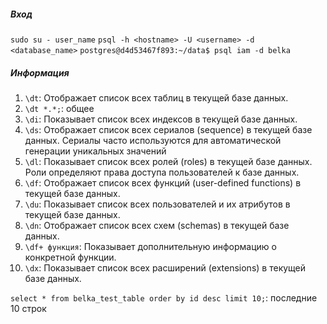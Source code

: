 ##### Вход
`sudo su - user_name`
`psql -h <hostname> -U <username> -d <database_name>`
`postgres@d4d53467f893:~/data$ psql iam -d belka`
##### Информация
1. `\dt`: Отображает список всех таблиц в текущей базе данных. 
2. `\dt *.*;`: общее
3. `\di`: Показывает список всех индексов в текущей базе данных.
4. `\ds`: Отображает список всех сериалов (sequence) в текущей базе данных. Сериалы часто используются для автоматической генерации уникальных значений
5. `\dl`: Показывает список всех ролей (roles) в текущей базе данных. Роли определяют права доступа пользователей к базе данных.
6. `\df`: Отображает список всех функций (user-defined functions) в текущей базе данных.
7. `\du`: Показывает список всех пользователей и их атрибутов в текущей базе данных.
8. `\dn`: Отображает список всех схем (schemas) в текущей базе данных.
9. `\df+ функция`: Показывает дополнительную информацию о конкретной функции.
10. `\dx`: Показывает список всех расширений (extensions) в текущей базе данных.



`select * from belka_test_table order by id desc limit 10;`: последние 10 строк